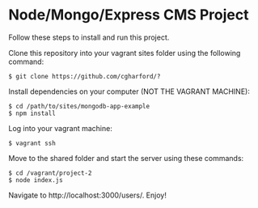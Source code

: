 # Node/Mongo/Express CMS Project

Follow these steps to install and run this project.

Clone this repository into your vagrant sites folder using the following
command:

    $ git clone https://github.com/cgharford/?

Install dependencies on your computer (NOT THE VAGRANT MACHINE):

    $ cd /path/to/sites/mongodb-app-example
    $ npm install

Log into your vagrant machine:

    $ vagrant ssh

Move to the shared folder and start the server using these commands:

    $ cd /vagrant/project-2
    $ node index.js

Navigate to http://localhost:3000/users/. Enjoy!
